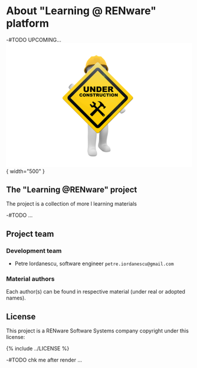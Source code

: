 
# About "Learning @ RENware" platform


-#TODO UPCOMING...
![wip_picture](pictures/under_maintenance.png){ width="500" }

<!-- -#NOTE_PLAN: 
sections for
* who we are
* project,
* team, ... and
* REN-TLP product license 
-->



## The "Learning @RENware" project

The project is a collection of more l learning materials

-#TODO ...




## Project team

### Development team

* Petre Iordanescu, software engineer `petre.iordanescu@gmail.com`

### Material authors

Each author(s) can be found in respective material (under real or adopted names).




## License

This project is a RENware Software Systems company copyright under this license:

{% include ../LICENSE %}

-#TODO chk me after render ...





